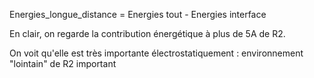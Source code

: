 Energies_longue_distance = Energies tout - Energies interface

En clair, on regarde la contribution énergétique à plus de 5A de R2. 

On voit qu'elle est très importante électrostatiquement : environnement "lointain" de R2 important
